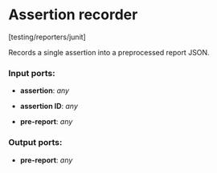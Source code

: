 # Assertion recorder

[testing/reporters/junit]

Records a single assertion into a preprocessed report JSON.

### Input ports:

* __assertion__: _any_



* __assertion ID__: _any_



* __pre-report__: _any_



### Output ports:

* __pre-report__: _any_



